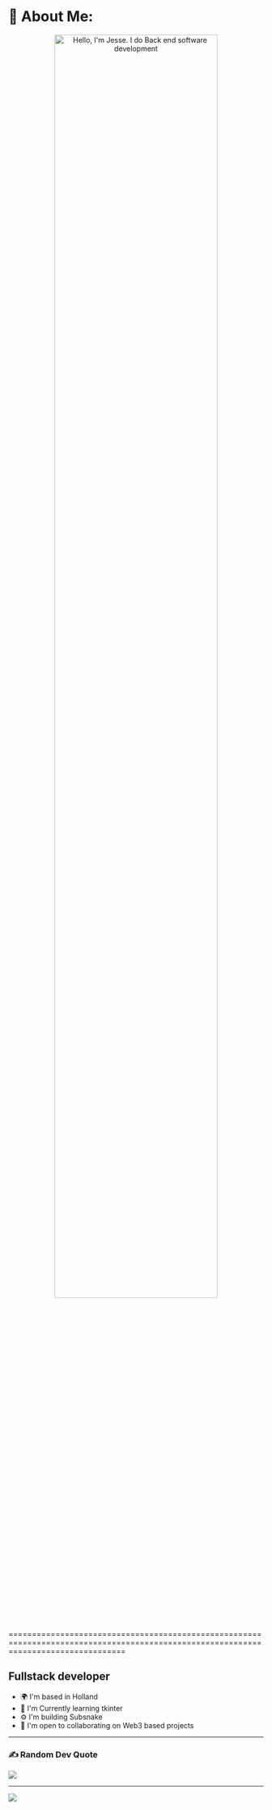 # 💫 About Me:
<p align="center"><a href="https://anuraghazra.github.io"><img width="80%" alt="Hello, I'm Jesse. I do Back end software development" src="./assets/gh-readme-header.png" /></a></p>

<br />
=====================================================================================================================================

Fullstack developer
------------------------

* 🌍  I'm based in Holland
* 🧠  I'm Currently learning tkinter
* ⚙️  I'm building Subsnake 
* 🤝  I'm open to collaborating on Web3 based projects
------------------------


### ✍️ Random Dev Quote
![](https://quotes-github-readme.vercel.app/api?type=horizontal&theme=gruvbox)

---
[![](https://visitcount.itsvg.in/api?id=frkyscience&icon=6&color=12)](https://visitcount.itsvg.in)
>
